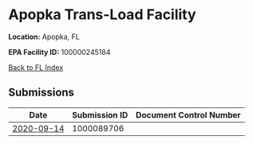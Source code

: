 # Apopka Trans-Load Facility

**Location:** Apopka, FL

**EPA Facility ID:** 100000245184

[Back to FL Index](../../index.md)

## Submissions

| Date | Submission ID | Document Control Number |
|------|--------------|-------------------------|
| [2020-09-14](submissions/1000089706.md) | 1000089706 |  |
